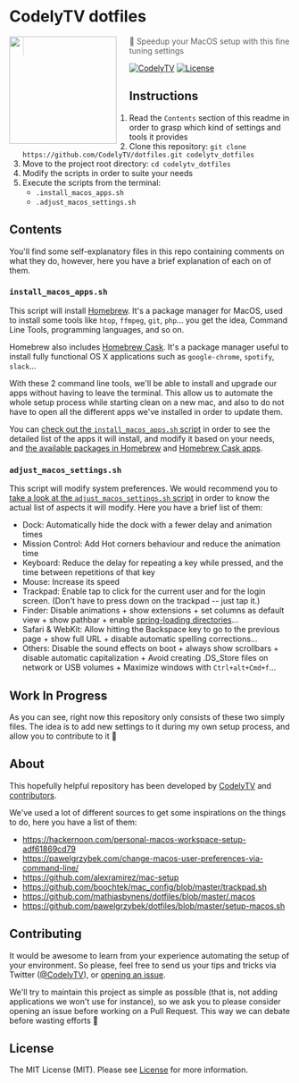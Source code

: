 # CodelyTV dotfiles

<img src="http://codely.tv/wp-content/uploads/2016/05/cropped-logo-codelyTV.png" align="left" width="192px" height="192px"/>
<img align="left" width="0" height="192px" hspace="10"/>

> 🚀 Speedup your MacOS setup with this fine tuning settings

[![CodelyTV](https://img.shields.io/badge/codely-tv-green.svg?style=flat-square)](codely.tv)
[![License](https://img.shields.io/github/license/CodelyTV/scala-http-api.svg?style=flat-square)](LICENSE)

## Instructions

1. Read the `Contents` section of this readme in order to grasp which kind of settings and tools it provides
2. Clone this repository: `git clone https://github.com/CodelyTV/dotfiles.git codelytv_dotfiles`
2. Move to the project root directory: `cd codelytv_dotfiles`
3. Modify the scripts in order to suite your needs
4. Execute the scripts from the terminal:
    * `.install_macos_apps.sh`
    * `.adjust_macos_settings.sh`

## Contents

You'll find some self-explanatory files in this repo containing comments on what they do, however, here you have a brief explanation of each on of them.

### `install_macos_apps.sh`

This script will install [Homebrew](https://brew.sh/). It's a package manager for MacOS, used to install some tools like `htop`, `ffmpeg`, `git`, `php`… you get the idea, Command Line Tools, programming languages, and so on. 

Homebrew also includes [Homebrew Cask](http://caskroom.io/). It's a package manager useful to install fully functional OS X applications such as `google-chrome`, `spotify`, `slack`…

With these 2 command line tools, we'll be able to install and upgrade our apps without having to leave the terminal. This allow us to automate the whole setup process while starting clean on a new mac, and also to do not have to open all the different apps we've installed in order to update them.

You can [check out the `install_macos_apps.sh` script](install_macos_apps.sh) in order to see the detailed list of the apps it will install, and modify it based on your needs, and [the available packages in Homebrew](https://formulae.brew.sh/formula/) and [Homebrew Cask apps](https://github.com/Homebrew/homebrew-cask/tree/master/Casks).

### `adjust_macos_settings.sh`

This script will modify system preferences. We would recommend you to [take a look at the `adjust_macos_settings.sh` script](adjust_macos_settings.sh) in order to know the actual list of aspects it will modify. Here you have a brief list of them:

* Dock: Automatically hide the dock with a fewer delay and animation times
* Mission Control: Add Hot corners behaviour and reduce the animation time
* Keyboard: Reduce the delay for repeating a key while pressed, and the time between repetitions of that key
* Mouse: Increase its speed
* Trackpad: Enable tap to click for the current user and for the login screen. (Don't have to press down on the trackpad -- just tap it.)
* Finder: Disable animations + show extensions + set columns as default view + show pathbar + enable [spring-loading directories](https://www.youtube.com/watch?v=F9kdAxGe9SE)…
* Safari & WebKit: Allow hitting the Backspace key to go to the previous page + show full URL + disable automatic spelling corrections…
* Others: Disable the sound effects on boot + always show scrollbars + disable automatic capitalization + Avoid creating .DS_Store files on network or USB volumes + Maximize windows with `Ctrl+alt+Cmd+f`…

## Work In Progress

As you can see, right now this repository only consists of these two simply files. The idea is to add new settings to it during my own setup process, and allow you to contribute to it 🙂

## About

This hopefully helpful repository has been developed by [CodelyTV](https://github.com/CodelyTV) and [contributors](https://github.com/CodelyTV/dotfiles/graphs/contributors).

We've used a lot of different sources to get some inspirations on the things to do, here you have a list of them:

* https://hackernoon.com/personal-macos-workspace-setup-adf61869cd79
* https://pawelgrzybek.com/change-macos-user-preferences-via-command-line/
* https://github.com/alexramirez/mac-setup
* https://github.com/boochtek/mac_config/blob/master/trackpad.sh
* https://github.com/mathiasbynens/dotfiles/blob/master/.macos
* https://github.com/pawelgrzybek/dotfiles/blob/master/setup-macos.sh

## Contributing

It would be awesome to learn from your experience automating the setup of your environment. So please, feel free to send us your tips and tricks via Twitter ([@CodelyTV](https://twitter.com/CodelyTV)), or [opening an issue](https://github.com/CodelyTV/dotfiles/issues).

We'll try to maintain this project as simple as possible (that is, not adding applications we won't use for instance), so we ask you to please consider opening an issue before working on a Pull Request. This way we can debate before wasting efforts 🙂

## License

The MIT License (MIT). Please see [License](LICENSE) for more information.
